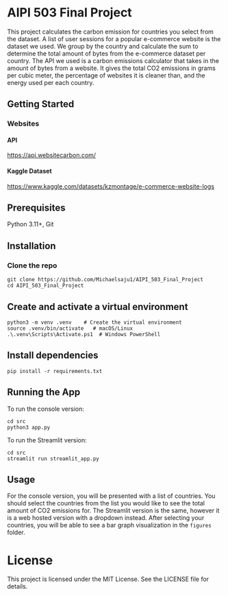 # AIPI 503 Final Project

This project calculates the carbon emission for countries you select from the dataset. A list of user sessions for a
popular e-commerce website is the dataset we used. We group by the country and calculate the sum to determine the total
amount of bytes from the e-commerce dataset per country. The API we used is a carbon emissions calculator that takes in
the amount of bytes from a website. It gives the total CO2 emissions in grams per cubic meter, the percentage of
websites it is cleaner than, and the energy used per each country.

## Getting Started

### Websites

#### API

https://api.websitecarbon.com/

#### Kaggle Dataset

https://www.kaggle.com/datasets/kzmontage/e-commerce-website-logs

## Prerequisites

Python 3.11+, Git

## Installation

### Clone the repo

```
git clone https://github.com/Michaelsaju1/AIPI_503_Final_Project
cd AIPI_503_Final_Project
```

## Create and activate a virtual environment

```
python3 -m venv .venv    # Create the virtual environment
source .venv/bin/activate   # macOS/Linux
.\.venv\Scripts\Activate.ps1  # Windows PowerShell
```

## Install dependencies

```
pip install -r requirements.txt
```

## Running the App

To run the console version:

```
cd src
python3 app.py
```

To run the Streamlit version:

```
cd src
streamlit run streamlit_app.py
```

## Usage

For the console version, you will be presented with a list of countries. You should select the countries from the list
you would like to see the total amount of CO2 emissions for. The Streamlit version is the same, however it is a web
hosted version with a dropdown instead. After selecting your countries, you will be able to see a bar graph visualization
in the `figures` folder.

# License

This project is licensed under the MIT License. See the LICENSE file for details.
